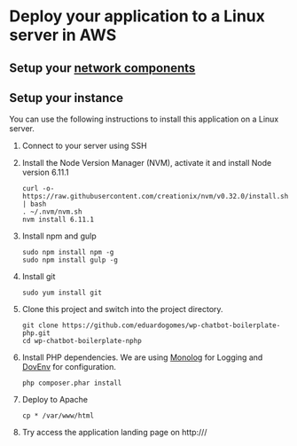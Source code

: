 
# Deploy your application to a Linux server in AWS

## Setup your [network components](/networking-aws.md)

## Setup your instance
You can use the following instructions to install this application on a Linux server.

1. Connect to your server using SSH

2. Install the Node Version Manager (NVM), activate it and install Node version 6.11.1

    ```
    curl -o- https://raw.githubusercontent.com/creationix/nvm/v0.32.0/install.sh | bash
    . ~/.nvm/nvm.sh
    nvm install 6.11.1
    ```

3. Install npm and gulp
    ```
    sudo npm install npm -g
    sudo npm install gulp -g
    ```

4. Install git
    ```
    sudo yum install git
    ```

5. Clone this project and switch into the project directory.

    ```
    git clone https://github.com/eduardogomes/wp-chatbot-boilerplate-php.git
    cd wp-chatbot-boilerplate-nphp
    ```

6. Install PHP dependencies. We are using [Monolog](https://github.com/Seldaek/monolog) for Logging and [DovEnv](https://github.com/vlucas/phpdotenv) for configuration.

    ```
    php composer.phar install
    ```

7. Deploy to Apache
    ```
    cp * /var/www/html
    ```

8. Try access the application landing page on http://<your public dns>/